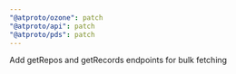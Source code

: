 ```yaml
---
"@atproto/ozone": patch
"@atproto/api": patch
"@atproto/pds": patch
---
```


Add getRepos and getRecords endpoints for bulk fetching
